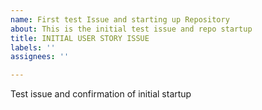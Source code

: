 ```yaml
---
name: First test Issue and starting up Repository
about: This is the initial test issue and repo startup
title: INITIAL USER STORY ISSUE
labels: ''
assignees: ''

---
```


Test issue and confirmation of initial startup
